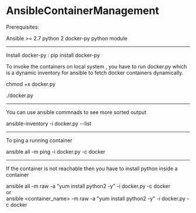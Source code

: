 # AnsibleContainerManagement

Prerequisites:

Ansible >= 2.7
python 2
docker-py python module
_________________________________________________________________________________________________________________________
Install docker-py :
pip install docker-py

To invoke the containers on local system , you have to run docker.py which is a dynamic inventory for ansible to fetch docker containers dynamically.
 
 chmod +x docker.py
 
 ./docker.py
 _______________________________________________________________________________________________________________________
 You can use ansible commnads to see more sorted output
 
 ansible-inventory -i docker.py --list
 
 _______________________________________________________________________________________________________________________
 To ping a running container 
 
 ansible all -m ping -i docker.py -c docker
 
 _______________________________________________________________________________________________________________________
 If the container is not reachable then you have to install python inside a container 
 
 ansible all -m raw -a "yum install python2 -y" -i docker.py -c docker <br>
 or <br>
 ansible <container_name> -m raw -a "yum install python2 -y" -i docker.py -c docker
 
 
 
